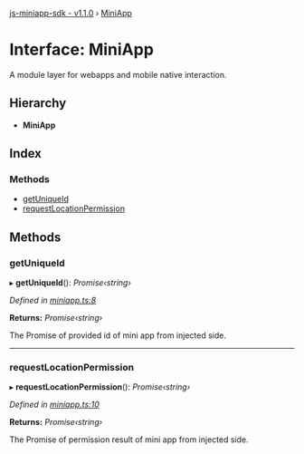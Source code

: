 [js-miniapp-sdk - v1.1.0](../README.md) › [MiniApp](miniapp.md)

# Interface: MiniApp

A module layer for webapps and mobile native interaction.

## Hierarchy

* **MiniApp**

## Index

### Methods

* [getUniqueId](miniapp.md#getuniqueid)
* [requestLocationPermission](miniapp.md#requestlocationpermission)

## Methods

###  getUniqueId

▸ **getUniqueId**(): *Promise‹string›*

*Defined in [miniapp.ts:8](https://github.com/rakutentech/js-miniapp/blob/434bab5/js-miniapp-sdk/src/miniapp.ts#L8)*

**Returns:** *Promise‹string›*

The Promise of provided id of mini app from injected side.

___

###  requestLocationPermission

▸ **requestLocationPermission**(): *Promise‹string›*

*Defined in [miniapp.ts:10](https://github.com/rakutentech/js-miniapp/blob/434bab5/js-miniapp-sdk/src/miniapp.ts#L10)*

**Returns:** *Promise‹string›*

The Promise of permission result of mini app from injected side.
